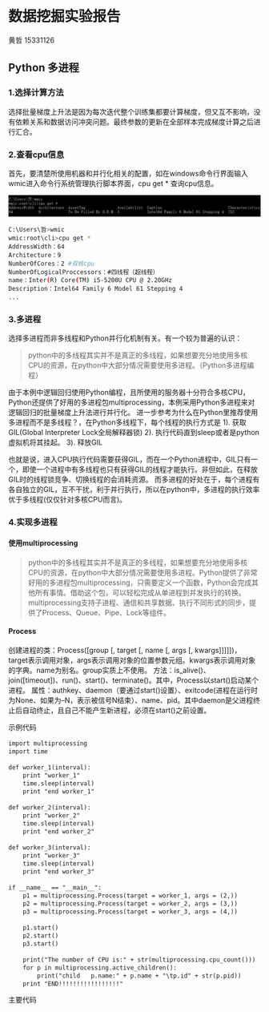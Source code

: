 # 数据挖掘实验报告
黄哲 15331126

## Python 多进程

### 1.选择计算方法
选择批量梯度上升法是因为每次迭代整个训练集都要计算梯度，但又互不影响，没有依赖关系和数据访问冲突问题。最终参数的更新在全部样本完成梯度计算之后进行汇合。

### 2.查看cpu信息
首先，要清楚所使用机器和并行化相关的配置，如在windows命令行界面输入wmic进入命令行系统管理执行脚本界面，cpu get * 查询cpu信息。

![查看cpu信息](./imgs/dataMining1.png)

```bash
C:\Users\哲>wmic
wmic:root\cli>cpu get *
AddressWidth：64
Architecture：9
NumberOfCores：2 #双核cpu
NumberOfLogicalProccessors：#四线程（超线程）
name：Inter(R) Core(TM) i5-5200U CPU @ 2.20GHz
Description：Intel64 Family 6 Model 61 Stepping 4
...
```
### 3.多进程
选择多进程而非多线程和Python并行化机制有关。有一个较为普遍的认识：
>python中的多线程其实并不是真正的多线程，如果想要充分地使用多核CPU的资源，在python中大部分情况需要使用多进程。（Python多进程编程）

由于本例中逻辑回归使用Python编程，且所使用的服务器十分符合多核CPU，Python还提供了好用的多进程包multiprocessing，本例采用Python多进程来对逻辑回归的批量梯度上升法进行并行化。
进一步参考为什么在Python里推荐使用多进程而不是多线程？，在Python多线程下，每个线程的执行方式是
1). 获取GIL(Global Interpreter Lock全局解释器锁)
2). 执行代码直到sleep或者是python虚拟机将其挂起。
3). 释放GIL

也就是说，进入CPU执行代码需要获得GIL，而在一个Python进程中，GIL只有一个，即使一个进程中有多线程也只有获得GIL的线程才能执行。非但如此，在释放GIL时的线程锁竞争、切换线程的会消耗资源。
而多进程的好处在于，每个进程有各自独立的GIL，互不干扰，利于并行执行，所以在python中，多进程的执行效率优于多线程(仅仅针对多核CPU而言)。

### 4.实现多进程
#### 使用multiprocessing
>python中的多线程其实并不是真正的多线程，如果想要充分地使用多核CPU的资源，在python中大部分情况需要使用多进程。Python提供了非常好用的多进程包multiprocessing，只需要定义一个函数，Python会完成其他所有事情。借助这个包，可以轻松完成从单进程到并发执行的转换。multiprocessing支持子进程、通信和共享数据、执行不同形式的同步，提供了Process、Queue、Pipe、Lock等组件。

#### Process
创建进程的类：Process([group [, target [, name [, args [, kwargs]]]]])，target表示调用对象，args表示调用对象的位置参数元组。kwargs表示调用对象的字典。name为别名。group实质上不使用。
方法：is_alive()、join([timeout])、run()、start()、terminate()。其中，Process以start()启动某个进程。
属性：authkey、daemon（要通过start()设置）、exitcode(进程在运行时为None、如果为–N，表示被信号N结束）、name、pid。其中daemon是父进程终止后自动终止，且自己不能产生新进程，必须在start()之前设置。

示例代码

```
import multiprocessing
import time
 
def worker_1(interval):
    print "worker_1"
    time.sleep(interval)
    print "end worker_1"
 
def worker_2(interval):
    print "worker_2"
    time.sleep(interval)
    print "end worker_2"
 
def worker_3(interval):
    print "worker_3"
    time.sleep(interval)
    print "end worker_3"
 
if __name__ == "__main__":
    p1 = multiprocessing.Process(target = worker_1, args = (2,))
    p2 = multiprocessing.Process(target = worker_2, args = (3,))
    p3 = multiprocessing.Process(target = worker_3, args = (4,))
 
    p1.start()
    p2.start()
    p3.start()
 
    print("The number of CPU is:" + str(multiprocessing.cpu_count()))
    for p in multiprocessing.active_children():
        print("child   p.name:" + p.name + "\tp.id" + str(p.pid))
    print "END!!!!!!!!!!!!!!!!!"
```
主要代码
```

```

